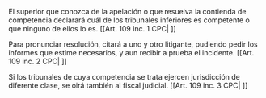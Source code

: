 El superior que conozca de la apelación o que resuelva la contienda de competencia declarará cuál de los tribunales inferiores es competente o que ninguno de ellos lo es. [[Art. 109 inc. 1 CPC| ]]

Para pronunciar resolución, citará a uno y otro litigante, pudiendo pedir los informes que estime necesarios, y aun recibir a prueba el incidente. [[Art. 109 inc. 2 CPC| ]]

Si los tribunales de cuya competencia se trata ejercen jurisdicción de diferente clase, se oirá también al fiscal judicial. [[Art. 109 inc. 3 CPC| ]]